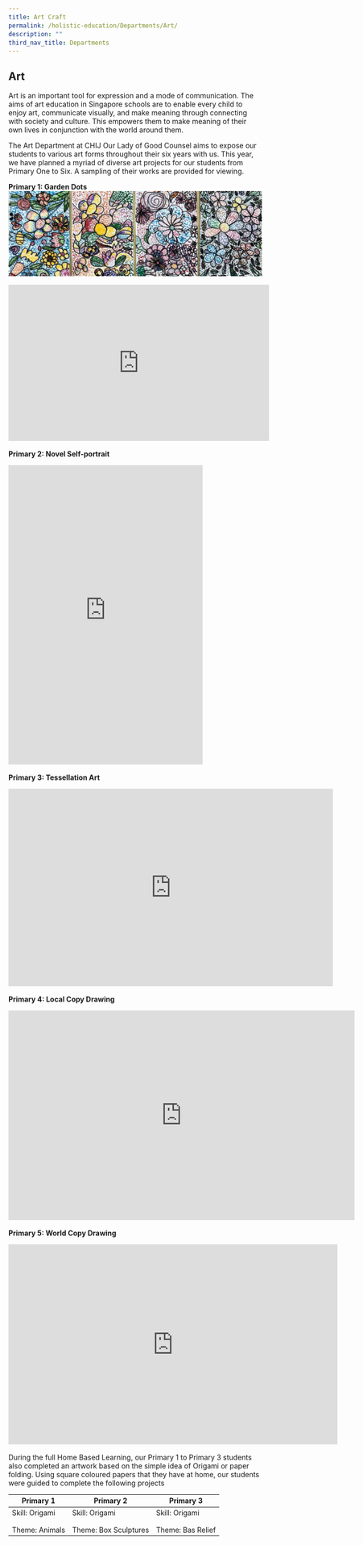 ```yaml
---
title: Art Craft
permalink: /holistic-education/Departments/Art/
description: ""
third_nav_title: Departments
---
```

## Art

Art is an important tool for expression and a mode of communication. The aims of art education in Singapore schools are to enable every child to enjoy art, communicate visually, and make meaning through connecting with society and culture. This empowers them to make meaning of their own lives in conjunction with the world around them.&nbsp; &nbsp;&nbsp;

The Art Department at CHIJ Our Lady of Good Counsel aims to expose our students to various art forms throughout their six years with us. This year, we have planned a myriad of diverse art projects for our students from Primary One to Six. A sampling of their works are provided for viewing.&nbsp;

**Primary 1: Garden Dots**
![](/images/P1%20dots.jpeg)



<iframe src="https://docs.google.com/presentation/d/e/2PACX-1vS-Go1iHL-_5NvMnkjIt3Efyqo1nYFgoGgjQj3jehtw1nFrLRXVjvf9wFR7AZTdLMKb87BgADH3p7-O/embed?start=false&amp;loop=false&amp;delayms=3000" frameborder="0" width="518" height="310" allowfullscreen="true"></iframe>

**Primary 2: Novel Self-portrait**

<iframe src="https://docs.google.com/presentation/d/e/2PACX-1vRTfPzuSrrVJtPcvC8RSZuH7JLh115uVN3eZrfwCU-rW9ZrKytRTHpAy-2nlfOwMtE0RRHOq9xhqj4J/embed?start=false&amp;loop=false&amp;delayms=3000" frameborder="0" width="386" height="594" allowfullscreen="true"></iframe>

**Primary 3: Tessellation Art**
<iframe allowfullscreen="true" height="392" width="645" frameborder="0" src="https://docs.google.com/presentation/d/e/2PACX-1vQB8CGSR4JEfiniT0_xxCJz8ZH2-toJjQYqfIonYUHNsQRw32moUTB0VP-ECt4Ko0CEte361kSJVb1G/embed?start=false&amp;loop=false&amp;delayms=3000"></iframe>

**Primary 4: Local Copy Drawing**
<iframe allowfullscreen="true" height="416" width="688" frameborder="0" src="https://docs.google.com/presentation/d/e/2PACX-1vRZ3my1oYCAK5mEyNT_crYVF_PSCwc5SFldAIR5hmS83Ro_cw1I8PAuaioLfdTPp-9GexKGrig1bYzj/embed?start=false&amp;loop=false&amp;delayms=3000"></iframe>

**Primary 5: World Copy Drawing**
<iframe allowfullscreen="true" height="397" width="654" frameborder="0" src="https://docs.google.com/presentation/d/e/2PACX-1vTLLH2Mhe4I50gJLnGQ8dH6wFlAqCIG_lLsIcjuFs_DQJXRJ7h-O27O_c5XZgIWQjlGRzGqERgVuEpz/embed?start=false&amp;loop=false&amp;delayms=3000"></iframe>

During the full Home Based Learning, our Primary 1 to Primary 3 students also completed an artwork based on the simple idea of Origami or paper folding. Using square coloured papers that they have at home, our students were guided to complete the following projects

| Primary 1                        | Primary 2                                | Primary 3                           |
|----------------------------------|------------------------------------------|-------------------------------------|
| Skill: Origami<br><br>Theme: Animals | Skill: Origami<br><br>Theme:  Box Sculptures | Skill: Origami<br><br>Theme: Bas Relief |